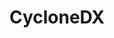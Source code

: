 ---
codehost: https://github.com/CycloneDX
logohandle: cyclonedx
sort: cyclonedx
title: CycloneDX
twitter: https://x.com/CycloneDX_Spec
website: https://cyclonedx.org/
---